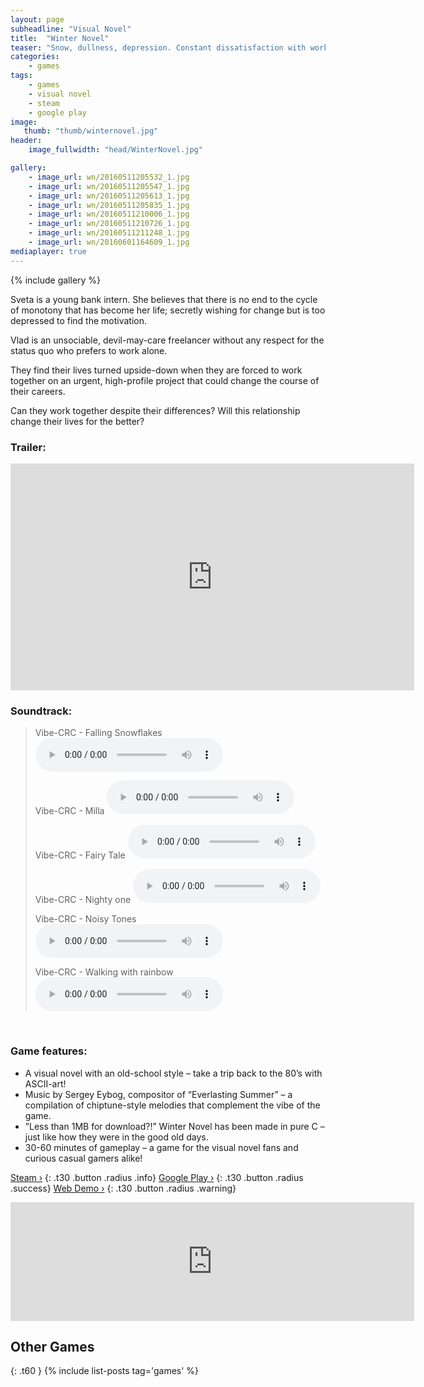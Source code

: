 ```yaml
---
layout: page
subheadline: "Visual Novel"
title:  "Winter Novel"
teaser: "Snow, dullness, depression. Constant dissatisfaction with work and superiors and feeling like there is no escape. Is this what life will always be? Perhaps… but I can always hope for change to be just around the corner!…"
categories:
    - games
tags:
    - games
    - visual novel
    - steam
    - google play
image:
   thumb: "thumb/winternovel.jpg"
header:
    image_fullwidth: "head/WinterNovel.jpg"

gallery:
    - image_url: wn/20160511205532_1.jpg
    - image_url: wn/20160511205547_1.jpg
    - image_url: wn/20160511205613_1.jpg
    - image_url: wn/20160511205835_1.jpg
    - image_url: wn/20160511210006_1.jpg
    - image_url: wn/20160511210726_1.jpg
    - image_url: wn/20160511211248_1.jpg
    - image_url: wn/20160601164609_1.jpg
mediaplayer: true
---
```


{% include gallery %}

Sveta is a young bank intern. She believes that there is no end to the cycle of monotony that has become her life; secretly wishing for change but is too depressed to find the motivation.

Vlad is an unsociable, devil-may-care freelancer without any respect for the status quo who prefers to work alone.

They find their lives turned upside-down when they are forced to work together on an urgent, high-profile project that could change the course of their careers.

Can they work together despite their differences? Will this relationship change their lives for the better?


### Trailer:

<iframe width="646" height="363" src="https://www.youtube.com/embed/RIe9wl6gVyM" frameborder="0" allowfullscreen></iframe>

### Soundtrack:

<blockquote>
Vibe-CRC - Falling Snowflakes
<audio src="{{ site.url }}/music/wn/FallingSnowflakes.mp3" type="audio/mp3" controls="controls"></audio>

Vibe-CRC - Milla
<audio src="{{ site.url }}/music/wn/Milla.mp3" type="audio/mp3" controls="controls"></audio>

Vibe-CRC - Fairy Tale
<audio src="{{ site.url }}/music/wn/FairyTale.mp3" type="audio/mp3" controls="controls"></audio>

Vibe-CRC - Nighty one
<audio src="{{ site.url }}/music/wn/NightyOne.mp3" type="audio/mp3" controls="controls"></audio>

Vibe-CRC - Noisy Tones
<audio src="{{ site.url }}/music/wn/NoisyTones.mp3" type="audio/mp3" controls="controls"></audio>

Vibe-CRC - Walking with rainbow
<audio src="{{ site.url }}/music/wn/WalkingWithRainbow.mp3" type="audio/mp3" controls="controls"></audio>
</blockquote>

&nbsp;

### Game features:

- A visual novel with an old-school style – take a trip back to the 80’s with ASCII-art!
- Music by Sergey Eybog, compositor of “Everlasting Summer” – a compilation of chiptune-style melodies that complement the vibe of the game.
- ”Less than 1MB for download?!” Winter Novel has been made in pure C – just like how they were in the good old days.
- 30-60 minutes of gameplay – a game for the visual novel fans and curious casual gamers alike!

[Steam ›](http://store.steampowered.com/app/485350/) 
{: .t30 .button .radius .info}
[Google Play ›](https://play.google.com/store/apps/details?id=in.dexp.winternovel_demo) 
{: .t30 .button .radius .success}
[Web Demo ›](http://winternovel.dexp.in/) 
{: .t30 .button .radius .warning}


<iframe src="http://store.steampowered.com/widget/485350/" frameborder="0" width="646" height="190"></iframe>

## Other Games
{: .t60 }
{% include list-posts tag='games' %}
